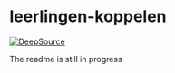 # leerlingen-koppelen
[![DeepSource](https://app.deepsource.com/gh/woutvos/leerlingen-koppelen.svg/?label=active+issues&show_trend=true&token=YjMX2GiiFOeKNfifnXBjoVT2)](https://app.deepsource.com/gh/woutvos/leerlingen-koppelen/?ref=repository-badge)

The readme is still in progress
